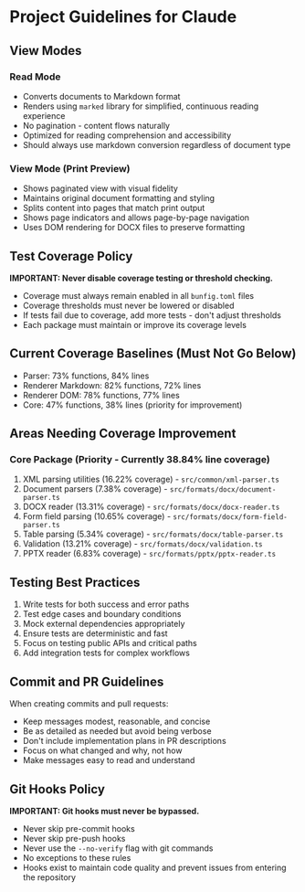 # Project Guidelines for Claude

## View Modes

### Read Mode
- Converts documents to Markdown format
- Renders using `marked` library for simplified, continuous reading experience
- No pagination - content flows naturally
- Optimized for reading comprehension and accessibility
- Should always use markdown conversion regardless of document type

### View Mode (Print Preview)
- Shows paginated view with visual fidelity
- Maintains original document formatting and styling
- Splits content into pages that match print output
- Shows page indicators and allows page-by-page navigation
- Uses DOM rendering for DOCX files to preserve formatting

## Test Coverage Policy

**IMPORTANT: Never disable coverage testing or threshold checking.**

- Coverage must always remain enabled in all `bunfig.toml` files
- Coverage thresholds must never be lowered or disabled
- If tests fail due to coverage, add more tests - don't adjust thresholds
- Each package must maintain or improve its coverage levels

## Current Coverage Baselines (Must Not Go Below)

- Parser: 73% functions, 84% lines
- Renderer Markdown: 82% functions, 72% lines  
- Renderer DOM: 78% functions, 77% lines
- Core: 47% functions, 38% lines (priority for improvement)

## Areas Needing Coverage Improvement

### Core Package (Priority - Currently 38.84% line coverage)
1. XML parsing utilities (16.22% coverage) - `src/common/xml-parser.ts`
2. Document parsers (7.38% coverage) - `src/formats/docx/document-parser.ts`
3. DOCX reader (13.31% coverage) - `src/formats/docx/docx-reader.ts`
4. Form field parsing (10.65% coverage) - `src/formats/docx/form-field-parser.ts`
5. Table parsing (5.34% coverage) - `src/formats/docx/table-parser.ts`
6. Validation (13.21% coverage) - `src/formats/docx/validation.ts`
7. PPTX reader (6.83% coverage) - `src/formats/pptx/pptx-reader.ts`

## Testing Best Practices

1. Write tests for both success and error paths
2. Test edge cases and boundary conditions
3. Mock external dependencies appropriately
4. Ensure tests are deterministic and fast
5. Focus on testing public APIs and critical paths
6. Add integration tests for complex workflows

## Commit and PR Guidelines

When creating commits and pull requests:
- Keep messages modest, reasonable, and concise
- Be as detailed as needed but avoid being verbose
- Don't include implementation plans in PR descriptions
- Focus on what changed and why, not how
- Make messages easy to read and understand

## Git Hooks Policy

**IMPORTANT: Git hooks must never be bypassed.**

- Never skip pre-commit hooks
- Never skip pre-push hooks
- Never use the `--no-verify` flag with git commands
- No exceptions to these rules
- Hooks exist to maintain code quality and prevent issues from entering the repository